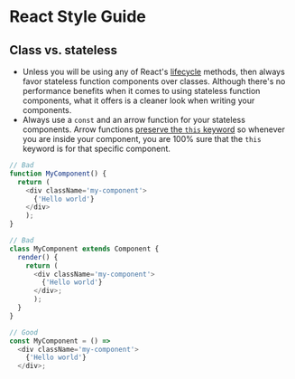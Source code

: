 # React Style Guide

## Class vs. stateless

* Unless you will be using any of React's [lifecycle](https://facebook.github.io/react/docs/component-specs.html) methods, then always favor stateless function components over classes. Although there's no performance benefits when it comes to using stateless function components, what it offers is a cleaner look when writing your components.
* Always use a `const` and an arrow function for your stateless components. Arrow functions [preserve the `this` keyword](https://developer.mozilla.org/en-US/docs/Web/JavaScript/Reference/Functions/Arrow_functions) so whenever you are inside your component, you are 100% sure that the `this` keyword is for that specific component.

```javascript
// Bad
function MyComponent() {
  return (
    <div className='my-component'>
      {'Hello world'}
    </div>
    );
}

// Bad
class MyComponent extends Component {
  render() {
    return (
      <div className='my-component'>
        {'Hello world'}
      </div>;
      );
  }
}
```

```javascript
// Good
const MyComponent = () =>
  <div className='my-component'>
    {'Hello world'}
  </div>;
```
